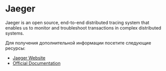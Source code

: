 # Jaeger

Jaeger is an open source, end-to-end distributed tracing system that enables us to monitor and troubleshoot transactions in complex distributed systems.

Для получения дополнительной информации посетите следующие ресурсы:

- [Jaeger Website](https://www.jaegertracing.io/)
- [Official Documentation](https://www.jaegertracing.io/docs/1.37/)
